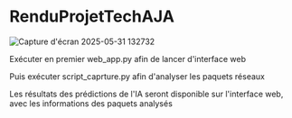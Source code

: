 # RenduProjetTechAJA

![Capture d'écran 2025-05-31 132732](https://github.com/user-attachments/assets/95f4b69c-8e02-47c3-aa22-e35ca85bee5c)

Exécuter en premier web_app.py afin de lancer d'interface web

Puis exécuter script_caprture.py afin d'analyser les paquets réseaux

Les résultats des prédictions de l'IA seront disponible sur l'interface web, avec les informations des paquets analysés
